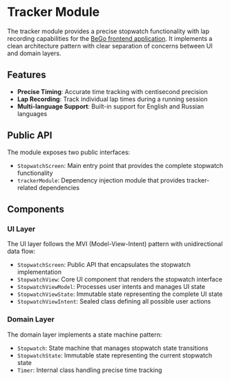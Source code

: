 # Tracker Module

The tracker module provides a precise stopwatch functionality with lap recording capabilities for the [BeGo frontend application](../../README.md). It implements a clean architecture pattern with clear separation of concerns between UI and domain layers.

## Features

- **Precise Timing**: Accurate time tracking with centisecond precision
- **Lap Recording**: Track individual lap times during a running session
- **Multi-language Support**: Built-in support for English and Russian languages

## Public API

The module exposes two public interfaces:
- `StopwatchScreen`: Main entry point that provides the complete stopwatch functionality
- `trackerModule`: Dependency injection module that provides tracker-related dependencies

## Components

### UI Layer
The UI layer follows the MVI (Model-View-Intent) pattern with unidirectional data flow:
- `StopwatchScreen`: Public API that encapsulates the stopwatch implementation
- `StopwatchView`: Core UI component that renders the stopwatch interface
- `StopwatchViewModel`: Processes user intents and manages UI state
- `StopwatchViewState`: Immutable state representing the complete UI state
- `StopwatchViewIntent`: Sealed class defining all possible user actions

### Domain Layer
The domain layer implements a state machine pattern:
- `Stopwatch`: State machine that manages stopwatch state transitions
- `StopwatchState`: Immutable state representing the current stopwatch state
- `Timer`: Internal class handling precise time tracking
